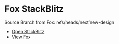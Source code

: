 # Fox StackBlitz

Source Branch from Fox: refs/heads/next/new-design

- [Open StackBlitz](https://stackblitz.com/github/assecosolutions/fox-stackblitz/tree/2bf5ed3e6af011e49817b8865c9c2e277afbe35d?terminal=start)
- [View Fox](https://github.com/assecosolutions/fox/tree/aa7cf00ea649e046897c9d6335b4078ba33209d9)
